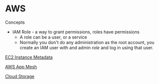 # AWS

Concepts

- IAM Role - a way to grant permissions, roles have permissions
    - A role can be a user, or a service
    - Normally you don't do any administration as the root account, you create an IAM user with and admin *role* and log in using that user.

[EC2 Instance Metadata](AWS%20cc8e91247ae1496d902a8f02378ccaea/EC2%20Instance%20Metadata%20b434dfcf503d4cc6866a91c4688c518d.md)

[AWS App Mesh](AWS%20cc8e91247ae1496d902a8f02378ccaea/AWS%20App%20Mesh%20ff9421f9dd1d4cac827836ed4b1087ad.md)

[Cloud Storage](AWS%20cc8e91247ae1496d902a8f02378ccaea/Cloud%20Storage%201d6a939b17f14c4589c234da3ec2bd3e.md)